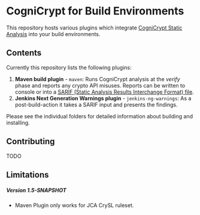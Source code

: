 # CogniCrypt for Build Environments

This repository hosts various plugins which integrate 
[CogniCrypt Static Analysis](https://www.eclipse.org/cognicrypt/)
into your build environments.

## Contents

Currently this repository lists the following plugins:

1. **Maven build plugin** - `maven`: Runs CogniCrypt analysis at the *verify* phase and reports any crypto API misuses.
Reports can be written to console or into a [SARIF (Static Analysis Results Interchange Format) file](http://docs.oasis-open.org/sarif/sarif/v2.0/csprd01/sarif-v2.0-csprd01.html).
2. **Jenkins Next Generation Warnings plugin** - `jenkins-ng-warnings`: As a post-build-action it takes a SARIF input and presents the findings.

Please see the individual folders for detailed information about building and installing.

## Contributing
TODO

## Limitations

##### Version 1.5-SNAPSHOT
- Maven Plugin only works for JCA CrySL ruleset.